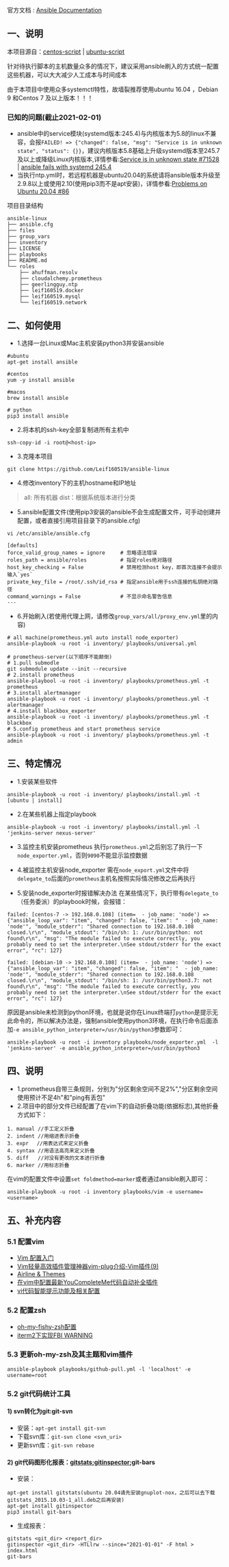官方文档 : [Ansible Documentation](https://docs.ansible.com/)

## 一、说明
本项目源自：[centos-script](https://github.com/Leif160519/centos-script) | [ubuntu-script](https://github.com/Leif160519/ubuntu-script)

针对待执行脚本的主机数量众多的情况下，建议采用ansible刷入的方式统一配置这些机器，可以大大减少人工成本与时间成本

由于本项目中使用众多systemctl特性，故墙裂推荐使用ubuntu 16.04 ，Debian 9 和Centos 7 及以上版本！！！

### 已知的问题(截止2021-02-01)
- ansible中的service模块(systemd版本:245.4)与内核版本为5.8的linux不兼容，会报`FAILED! => {"changed": false, "msg": "Service is in unknown state", "status": {}}`，建议内核版本5.8基础上升级systemd版本至245.7及以上或降级Linux内核版本,详情参看:[Service is in unknown state #71528](https://github.com/ansible/ansible/issues/71528) | [ansible fails with systemd 245.4](https://bugs.launchpad.net/ubuntu/+source/systemd/+bug/1899232)
- 当执行ntp.yml时，若远程机器是ubuntu20.04的系统请将ansible版本升级至2.9.8以上或使用2.10(使用pip3而不是apt安装)，详情参看:[Problems on Ubuntu 20.04 #86](https://github.com/geerlingguy/ansible-role-ntp/issues/86)

项目目录结构
```
ansible-linux
├── ansible.cfg
├── files
├── group_vars
├── inventory
├── LICENSE
├── playbooks
├── README.md
└── roles
    ├── ahuffman.resolv
    ├── cloudalchemy.prometheus
    ├── geerlingguy.ntp
    ├── leif160519.docker
    ├── leif160519.mysql
    └── leif160519.network
```

## 二、如何使用

- 1.选择一台Linux或Mac主机安装python3并安装ansible
```
#ubuntu
apt-get install ansible

#centos
yum -y install ansible

#macos
brew install ansible

# python
pip3 install ansible
```

- 2.将本机的ssh-key全部复制进所有主机中
```
ssh-copy-id -i root@<host-ip>
```

- 3.克隆本项目
```
git clone https://github.com/Leif160519/ansible-linux
```

- 4.修改inventory下的主机hostname和IP地址
> all: 所有机器
> dist：根据系统版本进行分类

- 5.ansible配置文件(使用pip3安装的ansible不会生成配置文件，可手动创建并配置，或者直接引用项目目录下的ansible.cfg)
```
vi /etc/ansible/ansible.cfg

[defaults]
force_valid_group_names = ignore     # 忽略语法错误
roles_path = ansible/roles           # 指定roles绝对路径
host_key_checking = False            # 禁用检测host key，即首次连接不会提示输入`yes`
private_key_file = /root/.ssh/id_rsa # 指定ansible用于ssh连接的私钥绝对路径
command_warnings = False             # 不显示命名警告信息
···

```
- 6.开始刷入(若使用代理上网，请修改`group_vars/all/proxy_env.yml`里的内容)
```
# all machine(prometheus.yml auto install node_exporter)
ansible-playbook -u root -i inventory/ playbooks/universal.yml

# prometheus-server(以下顺序不能颠倒)
# 1.pull submodle
git submodule update --init --recursive
# 2.install prometheus
ansible-playbool -u root -i inventory/ playbooks/prometheus.yml -t prometheus
# 3.install alertmanager
ansible-playbook -u root -i inventory/ playbooks/prometheus.yml -t alertmanager
# 4.install blackbox_exporter
ansible-playbook -u root -i inventory/ playbooks/prometheus.yml -t blackbox
# 5.config prometheus and start prometheus service
ansible-playbook -u root -i inventory/ playbooks/prometheus.yml -t admin
```

## 三、特定情况
- 1.安装某些软件
```
ansible-playbook -u root -i inventory/ playbooks/install.yml -t [ubuntu | install]
```

- 2.在某些机器上指定playbook
```
ansible-playbook -u root -i inventory/ playbooks/install.yml -l 'jenkins-server nexus-server'
```

- 3.监控主机安装prometheus
执行`prometheus.yml`之后别忘了执行一下`node_exporter.yml`，否则`9090`不能显示监控数据

- 4.被监控主机安装node_exporter
需在`node_export.yml`文件中将`delegate_to`后面的`prometheus`主机名按照实际情况修改之后再执行

- 5.安装node_exporter时报错解决办法
在某些情况下，执行带有`delegate_to`（任务委派）的playbook时候，会报错：
```
failed: [centos-7 -> 192.168.0.108] (item=  - job_name: 'node') => {"ansible_loop_var": "item", "changed": false, "item": "  - job_name: 'node'", "module_stderr": "Shared connection to 192.168.0.108 closed.\r\n", "module_stdout": "/bin/sh: 1: /usr/bin/python: not found\r\n", "msg": "The module failed to execute correctly, you probably need to set the interpreter.\nSee stdout/stderr for the exact error", "rc": 127}

failed: [debian-10 -> 192.168.0.108] (item=  - job_name: 'node') => {"ansible_loop_var": "item", "changed": false, "item": "  - job_name: 'node'", "module_stderr": "Shared connection to 192.168.0.108 closed.\r\n", "module_stdout": "/bin/sh: 1: /usr/bin/python3.7: not found\r\n", "msg": "The module failed to execute correctly, you probably need to set the interpreter.\nSee stdout/stderr for the exact error", "rc": 127}
```

原因是ansible未检测到python环境，也就是说你在Linux终端打`python`是提示无此命令的，所以解决办法是，强制ansible使用python3环境，在执行命令后面添加`-e ansible_python_interpreter=/usr/bin/python3`参数即可：
```
ansible-playbook -u root -i inventory playbooks/node_exporter.yml  -l 'jenkins-server' -e ansible_python_interpreter=/usr/bin/python3
```

## 四、说明
- 1.prometheus自带三条规则，分别为"分区剩余空间不足2%","分区剩余空间使用预计不足4h"和"ping有丢包"
- 2.项目中的部分文件已经配置了在vim下的自动折叠功能(依据标志),其他折叠方式如下：

```
1. manual //手工定义折叠
2. indent //用缩进表示折叠
3. expr　 //用表达式来定义折叠
4. syntax //用语法高亮来定义折叠
5. diff   //对没有更改的文本进行折叠
6. marker //用标志折叠
```

在vim的配置文件中设置`set foldmethod=marker`或者通过ansible刷入即可：
```
ansible-playbook -u root -i inventory playbooks/vim -e username=<username>
```

## 五、补充内容
### 5.1 配置vim
- [Vim 配置入门](http://www.ruanyifeng.com/blog/2018/09/vimrc.html)
- [Vim轻量高效插件管理神器vim-plug介绍-Vim插件(9)](https://vimjc.com/vim-plug.html)
- [Airline & Themes](https://www.bookstack.cn/read/learn-vim/plugins-airline.md)
- [在vim中配置最新YouCompleteMe代码自动补全插件](https://blog.csdn.net/qq_28584889/article/details/97131637)
- [vi代码智能提示功能及相关配置](https://www.cnblogs.com/jxhd1/p/7806626.html)

### 5.2 配置zsh
- [oh-my-fishy-zsh配置](https://leif.fun/articles/2020/09/02/1599028639385.html)
- [iterm2下实现FBI WARNING](https://leif.fun/articles/2019/09/06/1567751175266.html)

### 5.3 更新oh-my-zsh及其主题和vim插件
```
ansible-playbook playbooks/github-pull.yml -l 'localhost' -e username=root
```

### 5.2 git代码统计工具
#### 1) svn转化为git:git-svn
- 安装：`apt-get install git-svn`
- 下载svn库：`git-svn clone <svn_uri>`
- 更新svn库：`git-svn rebase`

#### 2) git代码图形化报表：[gitstats](http://gitstats.sourceforge.net/);[gitinspector](https://github.com/ejwa/gitinspector);git-bars
- 安装：
```
apt-get install gitstats(ubuntu 20.04请先安装gnuplot-nox，之后可以去下载gitstats_2015.10.03-1_all.deb之后再安装)
apt-get install gitinspector
pip3 install git-bars
```
- 生成报表：
```
gitstats <git_dir> <report_dir>
gitinspector <git_dir> -HTLlrw --since="2021-01-01" -F html > index.html
git-bars
 ```

